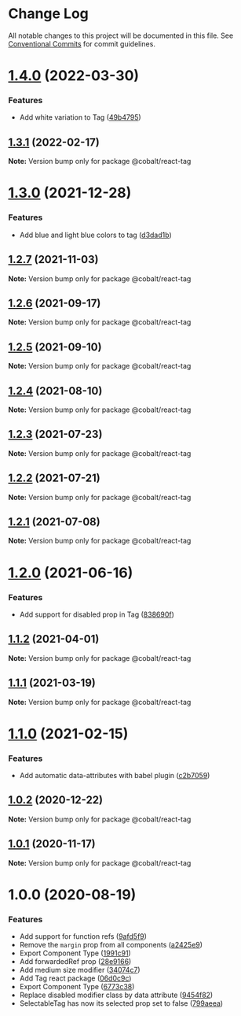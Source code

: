 # Change Log

All notable changes to this project will be documented in this file.
See [Conventional Commits](https://conventionalcommits.org) for commit guidelines.

# [1.4.0](https://github.com/Talkdesk/cobalt/compare/@cobalt/react-tag@1.3.1...@cobalt/react-tag@1.4.0) (2022-03-30)


### Features

* Add white variation to Tag ([49b4795](https://github.com/Talkdesk/cobalt/commit/49b47958e025b34ff9b57d36e829e424a19c5ef4))





## [1.3.1](https://github.com/Talkdesk/cobalt/compare/@cobalt/react-tag@1.3.0...@cobalt/react-tag@1.3.1) (2022-02-17)

**Note:** Version bump only for package @cobalt/react-tag





# [1.3.0](https://github.com/Talkdesk/cobalt/compare/@cobalt/react-tag@1.2.7...@cobalt/react-tag@1.3.0) (2021-12-28)


### Features

* Add blue and light blue colors to tag ([d3dad1b](https://github.com/Talkdesk/cobalt/commit/d3dad1bb11f6f852c69e58a1f85f5a67565bb4c0))





## [1.2.7](https://github.com/Talkdesk/cobalt/compare/@cobalt/react-tag@1.2.6...@cobalt/react-tag@1.2.7) (2021-11-03)

**Note:** Version bump only for package @cobalt/react-tag





## [1.2.6](https://github.com/Talkdesk/cobalt/compare/@cobalt/react-tag@1.2.5...@cobalt/react-tag@1.2.6) (2021-09-17)

**Note:** Version bump only for package @cobalt/react-tag





## [1.2.5](https://github.com/Talkdesk/cobalt/compare/@cobalt/react-tag@1.2.4...@cobalt/react-tag@1.2.5) (2021-09-10)

**Note:** Version bump only for package @cobalt/react-tag





## [1.2.4](https://github.com/Talkdesk/cobalt/compare/@cobalt/react-tag@1.2.3...@cobalt/react-tag@1.2.4) (2021-08-10)

**Note:** Version bump only for package @cobalt/react-tag





## [1.2.3](https://github.com/Talkdesk/cobalt/compare/@cobalt/react-tag@1.2.2...@cobalt/react-tag@1.2.3) (2021-07-23)

**Note:** Version bump only for package @cobalt/react-tag





## [1.2.2](https://github.com/Talkdesk/cobalt/compare/@cobalt/react-tag@1.2.1...@cobalt/react-tag@1.2.2) (2021-07-21)

**Note:** Version bump only for package @cobalt/react-tag





## [1.2.1](https://github.com/Talkdesk/cobalt/compare/@cobalt/react-tag@1.2.0...@cobalt/react-tag@1.2.1) (2021-07-08)

**Note:** Version bump only for package @cobalt/react-tag





# [1.2.0](https://github.com/Talkdesk/cobalt/compare/@cobalt/react-tag@1.1.2...@cobalt/react-tag@1.2.0) (2021-06-16)


### Features

* Add support for disabled prop in Tag ([838690f](https://github.com/Talkdesk/cobalt/commit/838690f1ac5473b66193dbbcddb6f701eaf39d33))





## [1.1.2](https://github.com/Talkdesk/cobalt/compare/@cobalt/react-tag@1.1.1...@cobalt/react-tag@1.1.2) (2021-04-01)

**Note:** Version bump only for package @cobalt/react-tag





## [1.1.1](https://github.com/Talkdesk/cobalt/compare/@cobalt/react-tag@1.1.0...@cobalt/react-tag@1.1.1) (2021-03-19)

**Note:** Version bump only for package @cobalt/react-tag





# [1.1.0](https://github.com/Talkdesk/cobalt/compare/@cobalt/react-tag@1.0.2...@cobalt/react-tag@1.1.0) (2021-02-15)


### Features

* Add automatic data-attributes with babel plugin ([c2b7059](https://github.com/Talkdesk/cobalt/commit/c2b7059bce5aa329b6154294793fa9b2c5f6cd82))





## [1.0.2](https://github.com/Talkdesk/cobalt/compare/@cobalt/react-tag@1.0.1...@cobalt/react-tag@1.0.2) (2020-12-22)

**Note:** Version bump only for package @cobalt/react-tag





## [1.0.1](https://github.com/Talkdesk/cobalt/compare/@cobalt/react-tag@1.0.0...@cobalt/react-tag@1.0.1) (2020-11-17)

**Note:** Version bump only for package @cobalt/react-tag





# 1.0.0 (2020-08-19)


### Features

* Add support for function refs ([9afd5f9](https://github.com/Talkdesk/cobalt/commit/9afd5f92ca0efdfa23219e210c3ed5937f0f35d7))
* Remove the `margin` prop from all components ([a2425e9](https://github.com/Talkdesk/cobalt/commit/a2425e9de8a871e6cc3e6969d6bf706eaffb19d8))
* Export Component Type ([1991c91](https://github.com/Talkdesk/cobalt/commit/1991c9164a9331dc5d14ac75a582e817e3b756c1))
* Add forwardedRef prop ([28e9166](https://github.com/Talkdesk/cobalt/commit/28e9166cdc9f2359f4050fc836e39614e7ff5298))
* Add medium size modifier ([34074c7](https://github.com/Talkdesk/cobalt/commit/34074c7e6b21b2055dbaabec12b64440bcc1ec17))
* Add Tag react package ([06d0c9c](https://github.com/Talkdesk/cobalt/commit/06d0c9ce904df8a0610315da158babe69aad83ed))
* Export Component Type ([6773c38](https://github.com/Talkdesk/cobalt/commit/6773c384b0832e7d795c4bd1534c22122318eac0))
* Replace disabled modifier class by data attribute ([9454f82](https://github.com/Talkdesk/cobalt/commit/9454f828ddc121f77bc120e299847b6ed1746a5c))
* SelectableTag has now its selected prop set to false ([799aeea](https://github.com/Talkdesk/cobalt/commit/799aeea72a9dfcec5abc8f9eb10edf64c4e17f05))

